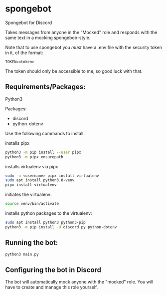 # spongebot
Spongebot for Discord

Takes messages from anyone in the "Mocked" role and responds with the same text in a mocking spongebob-style.


Note that to use spongebot you *must* have a .env file with the security token in it, of the format:

```
TOKEN=<token>
```

The token should only be accessible to me, so good luck with that.

## Requirements/Packages:

Python3

Packages:
- discord
- python-dotenv

Use the following commands to install:

installs pipx
```bash
python3 -m pip install --user pipx
python3 -m pipx ensurepath
```

installs virtualenv via pipx
```bash
sudo -u <username> pipx install virtualenv
sudo apt install python3.8-venv
pipx install virtualenv
```

initiates the virtualenv:

```bash
source venv/bin/activate
```

installs python packages to the virtualenv:
```bash
sudo apt install python3 python3-pip
python3 -m pip install -U discord.py python-dotenv
```

## Running the bot:

```bash
python3 main.py
```

## Configuring the bot in Discord

The bot will automatically mock anyone with the "mocked" role. You will have to create and manage this role yourself.

